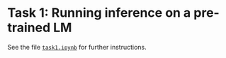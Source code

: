 # Task 1: Running inference on a pre-trained LM

See the file [`task1.ipynb`](../notebooks/task1.ipynb) for further instructions.